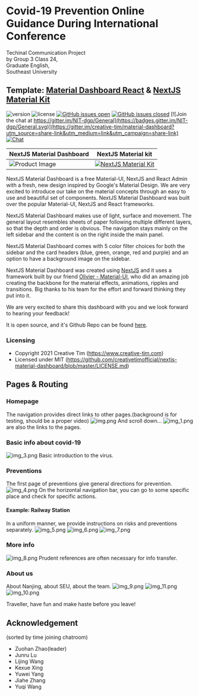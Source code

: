 # Covid-19 Prevention Online Guidance During International Conference 

Techinal Communication Project  
by Group 3 Class 24,  
Graduate English,  
Southeast University


## Template: [Material Dashboard React](https://demos.creative-tim.com/nextjs-material-dashboard/dashboard) & [NextJS Material Kit](https://demos.creative-tim.com/nextjs-material-kit?ref=njsmk-readme)

![version](https://img.shields.io/badge/version-1.1.0-blue.svg) ![license](https://img.shields.io/badge/license-MIT-blue.svg) [![GitHub issues open](https://img.shields.io/github/issues/creativetimofficial/nextjs-material-dashboard.svg?maxAge=2592000)]() [![GitHub issues closed](https://img.shields.io/github/issues-closed-raw/creativetimofficial/nextjs-material-dashboard.svg?maxAge=2592000)]() [![Join the chat at https://gitter.im/NIT-dgp/General](https://badges.gitter.im/NIT-dgp/General.svg)](https://gitter.im/creative-tim/material-dashboard?utm_source=share-link&utm_medium=link&utm_campaign=share-link) [![Chat](https://img.shields.io/badge/chat-on%20discord-7289da.svg)](https://discord.gg/E4aHAQy)

| NextJS Material Dashboard | NextJS Material kit |
| --- | --- |
| ![Product Image](https://raw.githubusercontent.com/creativetimofficial/public-assets/master/nextjs-material-dashboard/opt_md_nextjs_thumbnail.jpg) |[![ NextJS Material Kit ](https://raw.githubusercontent.com/creativetimofficial/public-assets/master/nextjs-material-kit/nextjs-material-kit.jpg)](https://www.creative-tim.com/product/nextjs-material-kit) |

NextJS Material Dashboard is a free Material-UI, NextJS and React Admin with a fresh, new design inspired by Google's Material Design. We are very excited to introduce our take on the material concepts through an easy to use and beautiful set of components. NextJS Material Dashboard was built over the popular Material-UI, NextJS and React frameworks.

NextJS Material Dashboard makes use of light, surface and movement. The general layout resembles sheets of paper following multiple different layers, so that the depth and order is obvious. The navigation stays mainly on the left sidebar and the content is on the right inside the main panel.

NextJS Material Dashboard comes with 5 color filter choices for both the sidebar and the card headers (blue, green, orange, red and purple) and an option to have a background image on the sidebar.

NextJS Material Dashboard was created using [NextJS](https://nextjs.org/?ref=creativetim) and it uses a framework built by our friend [Olivier - Material-UI](https://github.com/mui-org/material-ui?ref=creativetim), who did an amazing job creating the backbone for the material effects, animations, ripples and transitions. Big thanks to his team for the effort and forward thinking they put into it.

We are very excited to share this dashboard with you and we look forward to hearing your feedback!

It is open source, and it's Github Repo can be found [here](https://github.com/creativetimofficial/nextjs-material-dashboard).


### Licensing

- Copyright 2021 Creative Tim (https://www.creative-tim.com)
- Licensed under MIT (https://github.com/creativetimofficial/nextjs-material-dashboard/blob/master/LICENSE.md)

## Pages & Routing

### Homepage
The navigation provides direct links to other pages.(background is for testing, should be a proper video)
![img.png](public/img/img.png)
And scroll down...
![img_1.png](public/img_1.png)
are also the links to the pages.

### Basic info about covid-19
![img_3.png](public/img_3.png)
Basic introduction to the virus.

### Preventions
The first page of preventions give general directions for prevention.
![img_4.png](public/img_4.png)
On the horizontal navigation bar, you can go to some specific place and check for specific actions.

#### Example: Railway Station
In a uniform manner, we provide instructions on risks and preventions separately.
![img_5.png](public/img_5.png)
![img_6.png](public/img_6.png)
![img_7.png](public/img_7.png)

### More info
![img_8.png](public/img_8.png)
Prudent references are often necessary for info transfer.

### About us
About Nanjing, about SEU, about the team.
![img_9.png](public/img_9.png)
![img_11.png](public/img_11.png)
![img_10.png](public/img_10.png)

Traveller, have fun and make haste before you leave!

## Acknowledgement
(sorted by time joining chatroom)  
* Zuohan Zhao(leader)  
* Junru Lu  
* Lijing Wang  
* Kexue Xing  
* Yuwei Yang  
* Jiahe Zhang  
* Yuqi Wang  